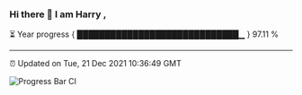 ### Hi there 👋 I am Harry , 

⏳ Year progress { █████████████████████████████▁ } 97.11 %

---

⏰ Updated on Tue, 21 Dec 2021 10:36:49 GMT

![Progress Bar CI](https://github.com/duykhang68/duykhang68/workflows/Progress%20Bar%20CI/badge.svg)
